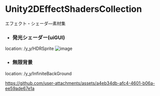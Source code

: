 # Unity2DEffectShadersCollection
エフェクト・シェーダ―素材集

- ### 発光シェーダー(uiGUI)
location: /y_y/HDRSprite
![image](https://github.com/user-attachments/assets/94f4ab4e-1c1d-4e3e-9387-42f6eaf13534)


- ### 無限背景
location: /y_y/InfiniteBackGround


https://github.com/user-attachments/assets/a4eb34db-afc4-4601-b06a-ee59ade67e1a

